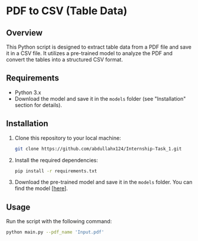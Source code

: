 # PDF to CSV (Table Data) 

## Overview

This Python script is designed to extract table data from a PDF file and save it in a CSV file. It utilizes a pre-trained model to analyze the PDF and convert the tables into a structured CSV format.

## Requirements

- Python 3.x
- Download the model and save it in the `models` folder (see "Installation" section for details).

## Installation

1. Clone this repository to your local machine:

    ```bash
    git clone https://github.com/abdullahx124/Internship-Task_1.git
    ```

2. Install the required dependencies:

    ```bash
    pip install -r requirements.txt
    ```

3. Download the pre-trained model and save it in the `models` folder. You can find the model [[here](https://drive.google.com/drive/folders/16HF1wYXj3d3zzEcZUEk-svwaNi0nhJGc?usp=sharing)].

## Usage

Run the script with the following command:

```bash
python main.py --pdf_name 'Input.pdf'
